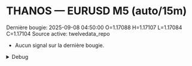 # THANOS — EURUSD M5 (auto/15m)
Dernière bougie: 2025-09-08 04:50:00  O=1.17088  H=1.17107  L=1.17084  C=1.17104
Source active: twelvedata_repo

- Aucun signal sur la dernière bougie.

<details><summary>Debug</summary>

- TD_API_KEY manquant.

</details>